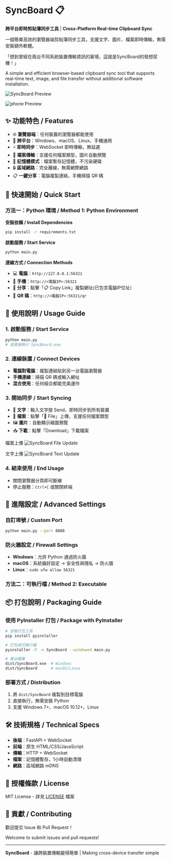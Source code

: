 # SyncBoard 📋

**跨平台即時剪貼簿同步工具** | **Cross-Platform Real-time Clipboard Sync**

一個簡單高效的瀏覽器端剪貼簿同步工具，支援文字、圖片、檔案即時傳輸，無需安裝額外軟體。

「想到曾經在兩台不同系統裝置傳輸資訊的窘境，這就是SyncBoard的發想契機！」

A simple and efficient browser-based clipboard sync tool that supports real-time text, image, and file transfer without additional software installation.


![SyncBoard Preview](demo/board.png)


![phone Preview](demo/board_phone.jpeg)
## ✨ 功能特色 / Features

- 🌐 **瀏覽器端**：任何裝置的瀏覽器都能使用
- 📱 **跨平台**：Windows、macOS、Linux、手機通用
- ⚡ **即時同步**：WebSocket 即時傳輸，無延遲
- 📎 **檔案傳輸**：支援任何檔案類型，圖片自動預覽
- 💾 **記憶體模式**：檔案暫存記憶體，不污染硬碟
- 🔒 **區域網路**：完全離線，無需網際網路
- 📋 **一鍵分享**：電腦複製連結，手機掃描 QR 碼

## 🚀 快速開始 / Quick Start

### 方法一：Python 環境 / Method 1: Python Environment

**安裝依賴 / Install Dependencies**
```bash
pip install -r requirements.txt
```

**啟動服務 / Start Service**
```bash
python main.py
```

**連線方式 / Connection Methods**
- 💻 **電腦**：`http://127.0.0.1:56321`
- 📱 **手機**：`http://<電腦IP>:56321`
- 🔗 **分享**：點擊「📋 Copy Link」複製網址(已包含電腦IP位址）
- 📱 **QR 碼**：`http://<電腦IP>:56321/qr`


## 📖 使用說明 / Usage Guide

### 1. 啟動服務 / Start Service
```bash
python main.py
# 或直接執行 SyncBoard.exe
```

### 2. 連線裝置 / Connect Devices
- **電腦對電腦**：複製連結貼到另一台電腦瀏覽器
- **手機連線**：掃描 QR 碼或輸入網址
- **混合使用**：任何組合都能完美運作

### 3. 開始同步 / Start Syncing
- 📝 **文字**：輸入文字按 Send，即時同步到所有裝置
- 📎 **檔案**：點擊「📎 File」上傳，支援任何檔案類型
- 🖼️ **圖片**：自動顯示縮圖預覽
- 📥 **下載**：點擊「Download」下載檔案

檔案上傳
![SyncBoard File Update](demo/image_update.png)

文字上傳
![SyncBoard Text Update](demo/text_update.png)

### 4. 結束使用 / End Usage
- 關閉瀏覽器分頁即可斷線
- 停止服務：`Ctrl+C` 或關閉終端

## 🔧 進階設定 / Advanced Settings

### 自訂埠號 / Custom Port
```bash
python main.py --port 8080
```

### 防火牆設定 / Firewall Settings
- **Windows**：允許 Python 通過防火牆
- **macOS**：系統偏好設定 → 安全性與隱私 → 防火牆
- **Linux**：`sudo ufw allow 56321`


### 方法二：可執行檔 / Method 2: Executable
## 📦 打包說明 / Packaging Guide

### 使用 PyInstaller 打包 / Package with PyInstaller
```bash
# 安裝打包工具
pip install pyinstaller

# 打包成可執行檔
pyinstaller -F -n SyncBoard --windowed main.py

# 產出檔案
dist/SyncBoard.exe  # Windows
dist/SyncBoard      # macOS/Linux
```

### 部署方式 / Distribution
1. 將 `dist/SyncBoard` 複製到目標電腦
2. 直接執行，無需安裝 Python
3. 支援 Windows 7+、macOS 10.12+、Linux


## 🛠️ 技術規格 / Technical Specs

- **後端**：FastAPI + WebSocket
- **前端**：原生 HTML/CSS/JavaScript
- **傳輸**：HTTP + WebSocket
- **檔案**：記憶體暫存，1小時自動清理
- **網路**：區域網路 mDNS

## 📝 授權條款 / License

MIT License - 詳見 [LICENSE](LICENSE) 檔案

## 🤝 貢獻 / Contributing

歡迎提交 Issue 和 Pull Request！

Welcome to submit issues and pull requests!

---

**SyncBoard** - 讓跨裝置傳輸變得簡單 | Making cross-device transfer simple
